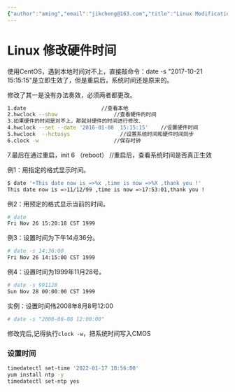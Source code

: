 ```yaml
---
{"author":"aming","email":"jikcheng@163.com","title":"Linux Modification Time","creation_date":"2022-06-27 15:57","Last modified date":"2022-11-25 16:01","tags":"Linux Modification Time","File Folder with relative path":"system/Doc/Linux/Linux Doc/Linux time","remark":null,"other":null,"dg-publish":true,"permalink":"/system/doc/linux/linux-doc/linux-time/linux-modification-time/","dgPassFrontmatter":true}
---
```



# Linux 修改硬件时间
使用CentOS，遇到本地时间对不上，直接敲命令：date -s "2017-10-21  15:15:15"是立即生效了，但是重启后，系统时间还是原来的。

修改了其一是没有办法奏效，必须两者都更改。

```bash
1.date                        //查看本地
2.hwclock --show                  //查看硬件的时间
3.如果硬件的时间是对不上，那就对硬件的时间进行修改、
4.hwclock --set --date '2016-01-08  15:15:15'    //设置硬件时间
5.hwclock  --hctosys                //设置系统时间和硬件时间同步
6.clock -w                        //保存时钟
```

7.最后在通过重启，init 6 （reboot）            //重启后，查看系统时间是否真正生效

例1：用指定的格式显示时间。
```bash
$ date '+This date now is =>%x ,time is now =>%X ,thank you !'
This date now is =>11/12/99 ,time is now =>17:53:01,thank you !
```
例2：用预定的格式显示当前的时间。
```bash
# date
Fri Nov 26 15:20:18 CST 1999
```
例3：设置时间为下午14点36分。
```bash
# date -s 14:36:00
Fri Nov 26 14:15:00 CST 1999
```
例4：设置时间为1999年11月28号。
```bash
# date -s 991128
Sun Nov 28 00:00:00 CST 1999
```
实例：设置时间伟2008年8月8号12:00
```bash
# date -s "2008-08-08 12:00:00"
```
修改完后,记得执行`clock -w`，把系统时间写入CMOS


### 设置时间
```bash
timedatectl set-time '2022-01-17 10:56:00'
yum install ntp -y
timedatectl set-ntp yes

```